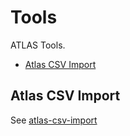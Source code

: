 # Tools

ATLAS Tools.

<!-- toc -->

- [Atlas CSV Import](#atlas-csv-import)

<!-- tocstop -->

## Atlas CSV Import
See [atlas-csv-import](README.md)
